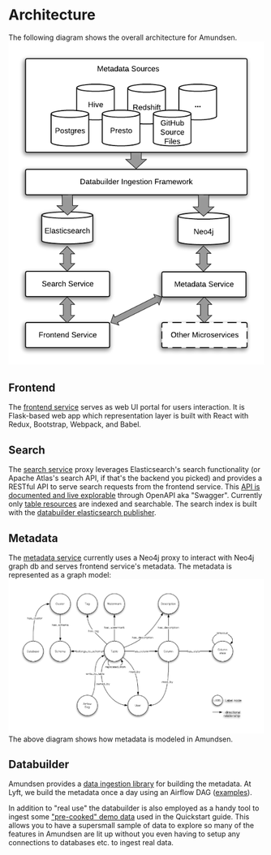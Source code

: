 # Architecture

The following diagram shows the overall architecture for Amundsen.
![](img/Amundsen_Architecture.png)

## Frontend

The [frontend service](https://github.com/amundsen-io/amundsenfrontendlibrary#amundsen-frontend-service) serves as web UI portal for users interaction.
It is Flask-based web app which representation layer is built with React with Redux, Bootstrap, Webpack, and Babel.

## Search

The [search service](https://github.com/amundsen-io/amundsensearchlibrary#amundsen-search-service) proxy leverages Elasticsearch's search functionality (or Apache Atlas's search API, if that's the backend you picked) and
provides a RESTful API to serve search requests from the frontend service. This [API is documented and live explorable](https://github.com/amundsen-io/amundsensearchlibrary#api-documentation) through OpenAPI aka "Swagger".
Currently only [table resources](https://github.com/amundsen-io/amundsendatabuilder/blob/master/databuilder/models/elasticsearch_document.py) are indexed and searchable.
The search index is built with the [databuilder elasticsearch publisher](https://github.com/amundsen-io/amundsendatabuilder/blob/master/databuilder/publisher/elasticsearch_publisher.py).

## Metadata

The [metadata service](https://github.com/amundsen-io/amundsenmetadatalibrary#amundsen-metadata-service) currently uses a Neo4j proxy to interact with Neo4j graph db and serves frontend service's metadata.
The metadata is represented as a graph model:
![](img/graph_model.png)
The above diagram shows how metadata is modeled in Amundsen.

## Databuilder

Amundsen provides a [data ingestion library](https://github.com/amundsen-io/amundsendatabuilder) for building the metadata. At Lyft, we build the metadata once a day
using an Airflow DAG ([examples](https://github.com/amundsen-io/amundsendatabuilder/tree/master/example/dags)).

In addition to "real use" the databuilder is also employed as a handy tool to ingest some ["pre-cooked" demo data](https://github.com/amundsen-io/amundsendatabuilder/blob/master/example/sample_data/) used in the Quickstart guide. This allows you to have a supersmall sample of data to explore so many of the features in Amundsen are lit up without you even having to setup any connections to databases etc. to ingest real data.

